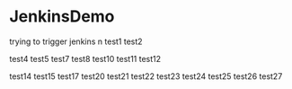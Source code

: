 # JenkinsDemo
trying to trigger jenkins
n
test1
test2

test4
test5
test7
test8
test10
test11
test12

test14
test15
test17
test20
test21
test22
test23
test24
test25
test26
test27
